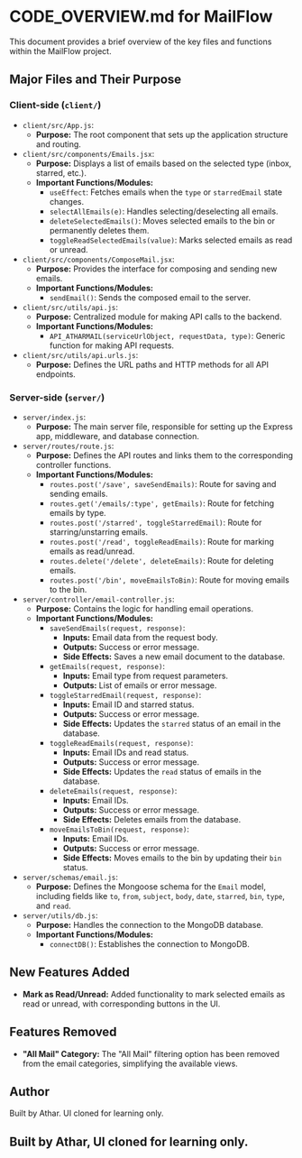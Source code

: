# CODE_OVERVIEW.md for MailFlow

This document provides a brief overview of the key files and functions within the MailFlow project.

## Major Files and Their Purpose

### Client-side (`client/`)

*   `client/src/App.js`:
    *   **Purpose:** The root component that sets up the application structure and routing.
*   `client/src/components/Emails.jsx`:
    *   **Purpose:** Displays a list of emails based on the selected type (inbox, starred, etc.).
    *   **Important Functions/Modules:**
        *   `useEffect`: Fetches emails when the `type` or `starredEmail` state changes.
        *   `selectAllEmails(e)`: Handles selecting/deselecting all emails.
        *   `deleteSelectedEmails()`: Moves selected emails to the bin or permanently deletes them.
        *   `toggleReadSelectedEmails(value)`: Marks selected emails as read or unread.
*   `client/src/components/ComposeMail.jsx`:
    *   **Purpose:** Provides the interface for composing and sending new emails.
    *   **Important Functions/Modules:**
        *   `sendEmail()`: Sends the composed email to the server.
*   `client/src/utils/api.js`:
    *   **Purpose:** Centralized module for making API calls to the backend.
    *   **Important Functions/Modules:**
        *   `API_ATHARMAIL(serviceUrlObject, requestData, type)`: Generic function for making API requests.
*   `client/src/utils/api.urls.js`:
    *   **Purpose:** Defines the URL paths and HTTP methods for all API endpoints.

### Server-side (`server/`)

*   `server/index.js`:
    *   **Purpose:** The main server file, responsible for setting up the Express app, middleware, and database connection.
*   `server/routes/route.js`:
    *   **Purpose:** Defines the API routes and links them to the corresponding controller functions.
    *   **Important Functions/Modules:**
        *   `routes.post('/save', saveSendEmails)`: Route for saving and sending emails.
        *   `routes.get('/emails/:type', getEmails)`: Route for fetching emails by type.
        *   `routes.post('/starred', toggleStarredEmail)`: Route for starring/unstarring emails.
        *   `routes.post('/read', toggleReadEmails)`: Route for marking emails as read/unread.
        *   `routes.delete('/delete', deleteEmails)`: Route for deleting emails.
        *   `routes.post('/bin', moveEmailsToBin)`: Route for moving emails to the bin.
*   `server/controller/email-controller.js`:
    *   **Purpose:** Contains the logic for handling email operations.
    *   **Important Functions/Modules:**
        *   `saveSendEmails(request, response)`:
            *   **Inputs:** Email data from the request body.
            *   **Outputs:** Success or error message.
            *   **Side Effects:** Saves a new email document to the database.
        *   `getEmails(request, response)`:
            *   **Inputs:** Email type from request parameters.
            *   **Outputs:** List of emails or error message.
        *   `toggleStarredEmail(request, response)`:
            *   **Inputs:** Email ID and starred status.
            *   **Outputs:** Success or error message.
            *   **Side Effects:** Updates the `starred` status of an email in the database.
        *   `toggleReadEmails(request, response)`:
            *   **Inputs:** Email IDs and read status.
            *   **Outputs:** Success or error message.
            *   **Side Effects:** Updates the `read` status of emails in the database.
        *   `deleteEmails(request, response)`:
            *   **Inputs:** Email IDs.
            *   **Outputs:** Success or error message.
            *   **Side Effects:** Deletes emails from the database.
        *   `moveEmailsToBin(request, response)`:
            *   **Inputs:** Email IDs.
            *   **Outputs:** Success or error message.
            *   **Side Effects:** Moves emails to the bin by updating their `bin` status.
*   `server/schemas/email.js`:
    *   **Purpose:** Defines the Mongoose schema for the `Email` model, including fields like `to`, `from`, `subject`, `body`, `date`, `starred`, `bin`, `type`, and `read`.
*   `server/utils/db.js`:
    *   **Purpose:** Handles the connection to the MongoDB database.
    *   **Important Functions/Modules:**
        *   `connectDB()`: Establishes the connection to MongoDB.

## New Features Added

*   **Mark as Read/Unread:** Added functionality to mark selected emails as read or unread, with corresponding buttons in the UI.

## Features Removed

*   **"All Mail" Category:** The "All Mail" filtering option has been removed from the email categories, simplifying the available views.

## Author

Built by Athar. UI cloned for learning only.

## Built by Athar, UI cloned for learning only.
